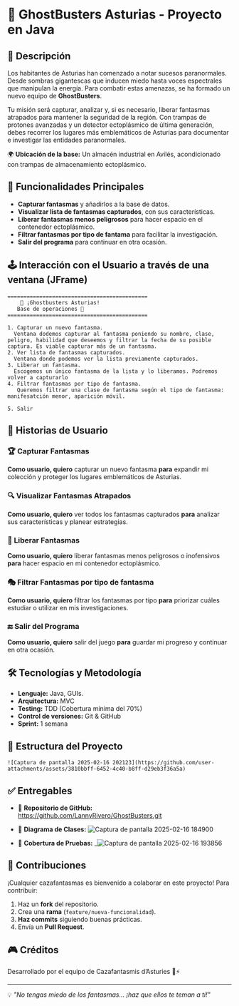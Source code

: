 # 👻 GhostBusters Asturias - Proyecto en Java

## 📜 Descripción
Los habitantes de Asturias han comenzado a notar sucesos paranormales. Desde sombras gigantescas que inducen miedo hasta voces espectrales que manipulan la energía. Para combatir estas amenazas, se ha formado un nuevo equipo de **GhostBusters**.

Tu misión será capturar, analizar y, si es necesario, liberar fantasmas atrapados para mantener la seguridad de la región. Con trampas de protones avanzadas y un detector ectoplásmico de última generación, debes recorrer los lugares más emblemáticos de Asturias para documentar e investigar las entidades paranormales.

🌍 **Ubicación de la base:** Un almacén industrial en Avilés, acondicionado con trampas de almacenamiento ectoplásmico.

## 🚀 Funcionalidades Principales
- **Capturar fantasmas** y añadirlos a la base de datos.
- **Visualizar lista de fantasmas capturados**, con sus características.
- **Liberar fantasmas menos peligrosos** para hacer espacio en el contenedor ectoplásmico.
- **Filtrar fantasmas por tipo de fantama** para facilitar la investigación.
- **Salir del programa** para continuar en otra ocasión.

## 🕹️ Interacción con el Usuario a través de una ventana (JFrame)
```
============================================
    👻 ¡Ghostbusters Asturias!
   Base de operaciones 👻
============================================

1. Capturar un nuevo fantasma.
  Ventana dodemos capturar al fantasma poniendo su nombre, clase, peligro, habilidad que deseemos y filtrar la fecha de su posible captura. Es viable capturar más de un fantasma.
2. Ver lista de fantasmas capturados.
  Ventana donde podemos ver la lista previamente capturados.
3. Liberar un fantasma.
  Escogemos un único fantasma de la lista y lo liberamos. Podremos volver a capturarlo
4. Filtrar fantasmas por tipo de fantasma.
   Queremos filtrar una clase de fantasma según el tipo de fantasma: manifesatción menor, aparición móvil.
  
5. Salir

```

## 📌 Historias de Usuario
### 🏆 Capturar Fantasmas
**Como usuario, quiero** capturar un nuevo fantasma **para** expandir mi colección y proteger los lugares emblemáticos de Asturias.

### 🔍 Visualizar Fantasmas Atrapados
**Como usuario, quiero** ver todos los fantasmas capturados **para** analizar sus características y planear estrategias.

### 🚪 Liberar Fantasmas
**Como usuario, quiero** liberar fantasmas menos peligrosos o inofensivos **para** hacer espacio en mi contenedor ectoplásmico.

### 🎭 Filtrar Fantasmas por tipo de fantasma
**Como usuario, quiero** filtrar los fantasmas por tipo **para** priorizar cuáles estudiar o utilizar en mis investigaciones.

### 🔚 Salir del Programa
**Como usuario, quiero** salir del juego **para** guardar mi progreso y continuar en otra ocasión.

## 🛠️ Tecnologías y Metodología
- **Lenguaje:** Java, GUIs.
- **Arquitectura:** MVC
- **Testing:** TDD (Cobertura mínima del 70%)
- **Control de versiones:** Git & GitHub
- **Sprint:** 1 semana

## 📂 Estructura del Proyecto
```
![Captura de pantalla 2025-02-16 202123](https://github.com/user-attachments/assets/3810bbff-6452-4c40-b8ff-d29eb3f36a5a)

```
## ✅ Entregables
- 📌 **Repositorio de GitHub:** https://github.com/LannyRivero/GhostBusters.git
- 📌 **Diagrama de Clases:** ![Captura de pantalla 2025-02-16 184900](https://github.com/user-attachments/assets/c7d3e952-318a-4615-8fbd-bf1cb0a201d6)

- 📌 **Cobertura de Pruebas:** _![Captura de pantalla 2025-02-16 193856](https://github.com/user-attachments/assets/4cec9ea9-8494-4f91-af3b-c932bd249776)




## 📢 Contribuciones
¡Cualquier cazafantasmas es bienvenido a colaborar en este proyecto! Para contribuir:
1. Haz un **fork** del repositorio.
2. Crea una **rama** (`feature/nueva-funcionalidad`).
3. **Haz commits** siguiendo buenas prácticas.
4. Envía un **Pull Request**.

## 🎮 Créditos
Desarrollado por el equipo de Cazafantasmis d’Asturies 🏰⚡

---
💡 *"No tengas miedo de los fantasmas... ¡haz que ellos te teman a ti!"*


